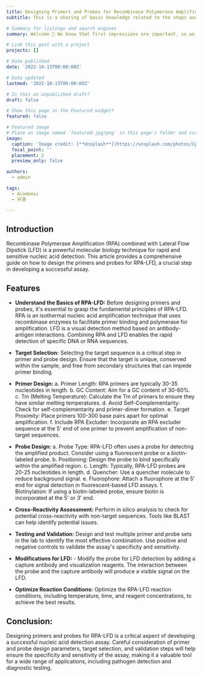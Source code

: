 ```yaml
---
title: Designing Primers and Probes for Recombinase Polymerase Amplification Combined with Lateral Flow Dipstick (RPA-LFD)
subtitle: This is a sharing of basic knowledge related to the steps and key points for designing RPA-LFD primers and probes, hoping to help those researchers who need it in this regard.

# Summary for listings and search engines
summary: Welcome 👋 We know that first impressions are important, so we've populated your new site with some initial content to help you get familiar with everything in no time.

# Link this post with a project
projects: []

# Date published
date: '2022-10-13T00:00:00Z'

# Date updated
lastmod: '2022-10-13T00:00:00Z'

# Is this an unpublished draft?
draft: false

# Show this page in the Featured widget?
featured: false

# Featured image
# Place an image named `featured.jpg/png` in this page's folder and customize its options here.
image:
  caption: 'Image credit: [**Unsplash**](https://unsplash.com/photos/CpkOjOcXdUY)'
  focal_point: ''
  placement: 2
  preview_only: false

authors:
  - admin

tags:
  - Academic
  - 开源

---
```


## Introduction

Recombinase Polymerase Amplification (RPA) combined with Lateral Flow Dipstick (LFD) is a powerful molecular biology technique for rapid and sensitive nucleic acid detection. This article provides a comprehensive guide on how to design the primers and probes for RPA-LFD, a crucial step in developing a successful assay.

## Features

- **Understand the Basics of RPA-LFD:** Before designing primers and probes, it's essential to grasp the fundamental principles of RPA-LFD. RPA is an isothermal nucleic acid amplification technique that uses recombinase enzymes to facilitate primer binding and polymerase for amplification. LFD is a visual detection method based on antibody-antigen interactions. Combining RPA and LFD enables the rapid detection of specific DNA or RNA sequences.
  
- **Target Selection:** Selecting the target sequence is a critical step in primer and probe design. Ensure that the target is unique, conserved within the sample, and free from secondary structures that can impede primer binding.
  
- **Primer Design:** a. Primer Length: RPA primers are typically 30-35 nucleotides in length.
b. GC Content: Aim for a GC content of 30-60%.
c. Tm (Melting Temperature): Calculate the Tm of primers to ensure they have similar melting temperatures.
d. Avoid Self-Complementarity: Check for self-complementarity and primer-dimer formation.
e. Target Proximity: Place primers 100-300 base pairs apart for optimal amplification.
f. Include RPA Excluder: Incorporate an RPA excluder sequence at the 5' end of one primer to prevent amplification of non-target sequences.

- **Probe Design:** a. Probe Type: RPA-LFD often uses a probe for detecting the amplified product. Consider using a fluorescent probe or a biotin-labeled probe.
b. Positioning: Design the probe to bind specifically within the amplified region.
c. Length: Typically, RPA-LFD probes are 20-25 nucleotides in length.
d. Quencher: Use a quencher molecule to reduce background signal.
e. Fluorophore: Attach a fluorophore at the 5' end for signal detection in fluorescent-based LFD assays.
f. Biotinylation: If using a biotin-labeled probe, ensure biotin is incorporated at the 5' or 3' end.

- **Cross-Reactivity Assessment:** Perform in silico analysis to check for potential cross-reactivity with non-target sequences. Tools like BLAST can help identify potential issues.
  
- **Testing and Validation:** Design and test multiple primer and probe sets in the lab to identify the most effective combination. Use positive and negative controls to validate the assay's specificity and sensitivity.

- **Modifications for LFD:** - Modify the probe for LFD detection by adding a capture antibody and visualization reagents. The interaction between the probe and the capture antibody will produce a visible signal on the LFD.
  
- **Optimize Reaction Conditions:** Optimize the RPA-LFD reaction conditions, including temperature, time, and reagent concentrations, to achieve the best results.
  
## Conclusion:

Designing primers and probes for RPA-LFD is a critical aspect of developing a successful nucleic acid detection assay. Careful consideration of primer and probe design parameters, target selection, and validation steps will help ensure the specificity and sensitivity of the assay, making it a valuable tool for a wide range of applications, including pathogen detection and diagnostic testing.

